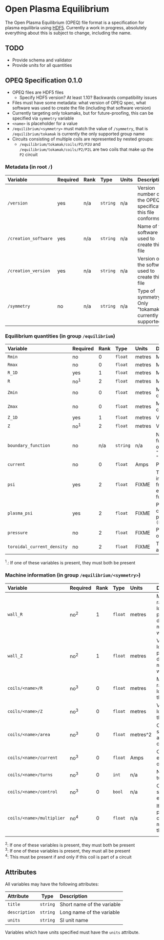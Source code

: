 # Open Plasma Equilibrium

The Open Plasma Equilibrium (OPEQ) file format is a specification for
plasma equilibria using [HDF5][hdf5]. Currently a work in progress,
absolutely everything about this is subject to change, including the
name.

## TODO

- Provide schema and validator
- Provide units for all quantities

## OPEQ Specification 0.1.0

- OPEQ files are HDF5 files
    - Specify HDF5 version? At least 1.10? Backwards compatibility
      issues
- Files must have some metadata: what version of OPEQ spec, what
  software was used to create the file (including that software
  version)
- Currently targeting only tokamaks, but for future-proofing, this can
  be specified via `symmetry` variable
- `<name>` is placeholder for a value
- `/equilibrium/<symmetry>` must match the value of `/symmetry`, that
  is `/equilibrium/tokamak` is currently the only supported group name
- Circuits consisting of multiple coils are represented by nested
  groups:
  - `/equilibrium/tokamak/coils/P2/P2U` and
    `/equilibrium/tokamak/coils/P2/P2L` are two coils that make up the
    `P2` circuit

### Metadata (in root `/`)

| Variable             | Required | Rank | Type     | Units | Description                                                    |
|:---------------------|:---------|------|:---------|:------|:---------------------------------------------------------------|
| `/version`           | yes      | n/a  | `string` | n/a   | Version number of the OPEQ specification this file conforms to |
| `/creation_software` | yes      | n/a  | `string` | n/a   | Name of the software used to create this file                  |
| `/creation_version`  | yes      | n/a  | `string` | n/a   | Version of the software used to create this file               |
| `/symmetry`          | no       | n/a  | `string` | n/a   | Type of symmetry. Only "tokamak" is currently supported        |

### Equilibrium quantities (in group `/equilibrium`)

| Variable                   | Required       | Rank | Type     | Units  | Description                                                                                           |
|:---------------------------|:---------------|------|:---------|:-------|:------------------------------------------------------------------------------------------------------|
| `Rmin`                     | no             | 0    | `float`  | metres | Minimum major radius                                                                                  |
| `Rmax`                     | no             | 0    | `float`  | metres | Maximum major radius                                                                                  |
| `R_1D`                     | yes            | 1    | `float`  | metres | Major radius                                                                                          |
| `R`                        | no<sup>1</sup> | 2    | `float`  | metres | Major radius                                                                                          |
| `Zmin`                     | no             | 0    | `float`  | metres | Minimum vertical coordinate                                                                           |
| `Zmax`                     | no             | 0    | `float`  | metres | Maximum vertical coordinate                                                                           |
| `Z_1D`                     | yes            | 1    | `float`  | metres | Vertical coordinate                                                                                   |
| `Z`                        | no<sup>1</sup> | 2    | `float`  | metres | Vertical coordinate                                                                                   |
| `boundary_function`        | no             | n/a  | `string` | n/a    | Name of boundary function to apply. One of `["fixedBoundary", "freeBoundary", "freeBoundaryHagenow"]` |
| `current`                  | no             | 0    | `float`  | Amps   | Plasma current                                                                                        |
| `psi`                      | yes            | 2    | `float`  | FIXME  | Total poloidal flux, including contribution from plasma and external coils as a function of `(R, Z)`  |
| `plasma_psi`               | yes            | 2    | `float`  | FIXME  | Poloidal flux, just contribution from plasma, as a function of `(R, Z)`                               |
| `pressure`                 | no             | 2    | `float`  | FIXME  | Pressure as a function of `(R, Z)`                                                                    |
| `toroidal_current_density` | no             | 2    | `float`  | FIXME  | Toroidal current density as a function of `(R, Z)`                                                    |

<sup>1</sup>.: If one of these variables is present, they must both be present

### Machine information (in group `/equilibrium/<symmetry>`)

| Variable                  | Required       | Rank | Type    | Units    | Description                                                      |
|:--------------------------|:---------------|------|:--------|:---------|:-----------------------------------------------------------------|
| `wall_R`                  | no<sup>2</sup> | 1    | `float` | metres   | Major radius locations of points defining the machine wall       |
| `wall_Z`                  | no<sup>2</sup> | 1    | `float` | metres   | Vertical locations of points defining the machine wall           |
| `coils/<name>/R`          | no<sup>3</sup> | 0    | `float` | metres   | Major radius location of the coil                                |
| `coils/<name>/Z`          | no<sup>3</sup> | 0    | `float` | metres   | Vertical location of the coil                                    |
| `coils/<name>/area`       | no<sup>3</sup> | 0    | `float` | metres^2 | Cross-sectional area of the coil                                 |
| `coils/<name>/current`    | no<sup>3</sup> | 0    | `float` | Amps     | Current in each turn of the coil                                 |
| `coils/<name>/turns`      | no<sup>3</sup> | 0    | `int`   | n/a      | Number of turns in coil                                          |
| `coils/<name>/control`    | no<sup>3</sup> | 0    | `bool`  | n/a      | Control system is enabled                                        |
| `coils/<name>/multiplier` | no<sup>4</sup> | 0    | `float` | n/a      | If this coil is part of a circuit, the multiplier of the current |
|                           |                |      |         |          |                                                                  |

<sup>2</sup>: If one of these variables is present, they must both be
present  
<sup>3</sup>: If one of these variables is present, they must all be
present  
<sup>4</sup>: This must be present if and only if this coil is part of a circuit

## Attributes

All variables may have the following attributes:

| Attribute     | Type     | Description                |
|:--------------|----------|:---------------------------|
| `title`       | `string` | Short name of the variable |
| `description` | `string` | Long name of the variable  |
| `units`       | `string` | SI unit name               |

Variables which have units specified must have the `units` attribute.


[hdf5]: https://www.hdfgroup.org/

